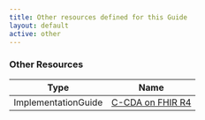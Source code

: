 ```yaml
---
title: Other resources defined for this Guide
layout: default
active: other
---
```


<!-- { :.no_toc } -->

<!-- TOC  the css styling for this is \pages\assets\css\project.css under 'markdown-toc'-->

<!-- * Do not remove this line (it will not be displayed)
{:toc} -->

<!-- end TOC -->

### Other Resources

<table>
<thead>
<tr>
<th>Type</th>
<th>Name</th>
</tr>
</thead>
<tbody>
<tr>
<td>ImplementationGuide</td>
<td><a href="CapabilityStatement-CCDA-on-FHIR-R4.html">C-CDA on FHIR R4</a></td>
</tr>
</tbody>
</table>
